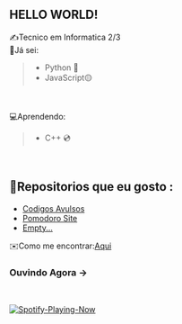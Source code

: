 ## HELLO WORLD!
✍️Tecnico em Informatica 2/3 <br>
💾Já sei:
> - Python 🐍
> - JavaScript🟡
  <br>
  
💻Aprendendo: <br>
> - C++ 💿 
<br>

 ## 📂Repositorios que eu gosto :
  - <a href="https://github.com/Isaac4lves/CodigosAvulsos">Codigos Avulsos</a>
  - <a href="https://github.com/Isaac4lves/pomodoro">Pomodoro Site</a>
  - <a href="">Empty...</a>

✉️Como me encontrar:<a href="https://www.instagram.com/froggodev.py/">Aqui</a>
<br>
### Ouvindo Agora ->
<br>

[![Spotify-Playing-Now](https://spotify-github-profile.vercel.app/api/view?uid=gg7pgxsmiiuids60w9k50yl2e&cover_image=false&theme=default&show_offline=false&background_color=121212&interchange=true)](https://github.com/kittinan/spotify-github-profile)
